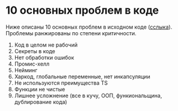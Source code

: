 # 10 основных проблем в коде

Ниже описаны 10 основных проблем в исходном коде ([сслыка](https://github.com/StarWayMan/tech_interview_task/blob/main/dogs_test.ts)). Проблемы ранжированы по степени критичности.

1. Код в целом не рабочий
2. Секреты в коде
3. Нет обработки ошибок
5. Промис-хелл
6. Нейминг
7. Харкод, глобальные переменные, нет инкапсуляции
8. Не используются преимущества TS
9. Функции не чистые
10. Лишнее усложнение (все в кучу, ООП, функиональщина, дублирование кода)
